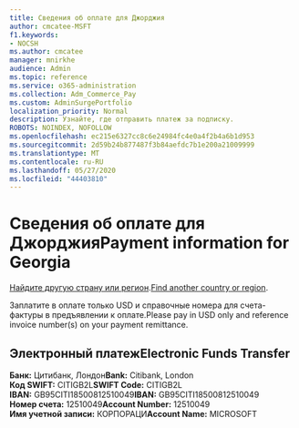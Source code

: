 ```yaml
---
title: Сведения об оплате для Джорджия
author: cmcatee-MSFT
f1.keywords:
- NOCSH
ms.author: cmcatee
manager: mnirkhe
audience: Admin
ms.topic: reference
ms.service: o365-administration
ms.collection: Adm_Commerce_Pay
ms.custom: AdminSurgePortfolio
localization_priority: Normal
description: Узнайте, где отправить платеж за подписку.
ROBOTS: NOINDEX, NOFOLLOW
ms.openlocfilehash: ec215e6327cc8c6e24984fc4e0a4f2b4a6b1d953
ms.sourcegitcommit: 2d59b24b877487f3b84aefdc7b1e200a21009999
ms.translationtype: MT
ms.contentlocale: ru-RU
ms.lasthandoff: 05/27/2020
ms.locfileid: "44403810"
---
```

# <a name="payment-information-for-georgia"></a><span data-ttu-id="7f734-103">Сведения об оплате для Джорджия</span><span class="sxs-lookup"><span data-stu-id="7f734-103">Payment information for Georgia</span></span>

<span data-ttu-id="7f734-104">[Найдите другую страну или регион](../billing-and-payments/pay-for-your-subscription.md).</span><span class="sxs-lookup"><span data-stu-id="7f734-104">[Find another country or region](../billing-and-payments/pay-for-your-subscription.md).</span></span>

<span data-ttu-id="7f734-105">Заплатите в оплате только USD и справочные номера для счета-фактуры в предъявлении к оплате.</span><span class="sxs-lookup"><span data-stu-id="7f734-105">Please pay in USD only and reference invoice number(s) on your payment remittance.</span></span>

## <a name="electronic-funds-transfer"></a><span data-ttu-id="7f734-106">Электронный платеж</span><span class="sxs-lookup"><span data-stu-id="7f734-106">Electronic Funds Transfer</span></span>

<span data-ttu-id="7f734-107">**Банк:** Цитибанк, Лондон</span><span class="sxs-lookup"><span data-stu-id="7f734-107">**Bank:** Citibank, London</span></span>  
<span data-ttu-id="7f734-108">**Код SWIFT:** CITIGB2L</span><span class="sxs-lookup"><span data-stu-id="7f734-108">**SWIFT Code:** CITIGB2L</span></span>  
<span data-ttu-id="7f734-109">**IBAN:** GB95CITI18500812510049</span><span class="sxs-lookup"><span data-stu-id="7f734-109">**IBAN:** GB95CITI18500812510049</span></span>  
<span data-ttu-id="7f734-110">**Номер счета:** 12510049</span><span class="sxs-lookup"><span data-stu-id="7f734-110">**Account Number:** 12510049</span></span>  
<span data-ttu-id="7f734-111">**Имя учетной записи:** КОРПОРАЦИ</span><span class="sxs-lookup"><span data-stu-id="7f734-111">**Account Name:** MICROSOFT</span></span>  